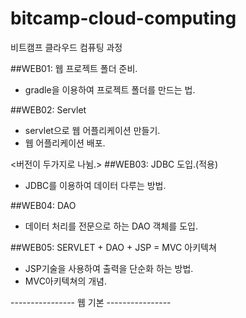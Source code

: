 # bitcamp-cloud-computing
비트캠프 클라우드 컴퓨팅 과정

##WEB01: 웹 프로젝트 폴더 준비.
- gradle을 이용하여 프로젝트 폴더를 만드는 법.

##WEB02: Servlet
- servlet으로 웹 어플리케이션 만들기.
- 웹 어플리케이션 배포.

<버전이 두가지로 나뉨.>
##WEB03: JDBC 도입.(적용)
- JDBC를 이용하여 데이터 다루는 방법.

##WEB04: DAO
- 데이터 처리를 전문으로 하는 DAO 객체를 도입.

##WEB05: SERVLET + DAO + JSP = MVC 아키텍쳐
- JSP기술을 사용하여 출력을 단순화 하는 방법.
- MVC아키텍쳐의 개념.

---------------- 웹 기본 ----------------